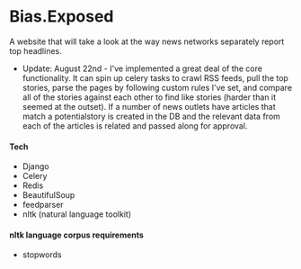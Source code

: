# Bias.Exposed #

A website that will take a look at the way news networks separately report top headlines.

* Update: August 22nd - I've implemented a great deal of the core functionality.  It can spin up celery tasks to crawl RSS feeds, pull the top stories, parse the pages by following custom rules I've set, and compare all of the stories against each other to find like stories (harder than it seemed at the outset).  If a number of news outlets have articles that match a potentialstory is created in the DB and the relevant data from each of the articles is related and passed along for approval. 

#### Tech ####
* Django
* Celery
* Redis
* BeautifulSoup
* feedparser
* nltk (natural language toolkit)

#### nltk language corpus requirements ####
* stopwords
